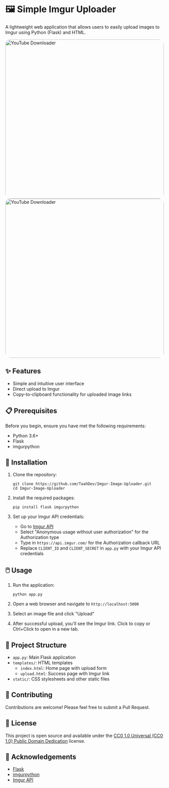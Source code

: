 # 🖼️ Simple Imgur Uploader

A lightweight web application that allows users to easily upload images to Imgur using Python (Flask) and HTML.

<img src="https://imgur.com/78jE0Cj.png" alt="YouTube Downloader" width="500" style="border-radius: 15px;">

<img src="https://imgur.com/2fSPXEw.png" alt="YouTube Downloader" width="500" style="border-radius: 15px;">

## ✨ Features

- Simple and intuitive user interface
- Direct upload to Imgur
- Copy-to-clipboard functionality for uploaded image links

## 📋 Prerequisites

Before you begin, ensure you have met the following requirements:

- Python 3.6+
- Flask
- imgurpython

## 🚀 Installation

1. Clone the repository:
   ```
   git clone https://github.com/TaahDev/Imgur-Image-Uploader.git
   cd Imgur-Image-Uploader
   ```

2. Install the required packages:
   ```
   pip install flask imgurpython
   ```

3. Set up your Imgur API credentials:
   - Go to [Imgur API](https://api.imgur.com/oauth2/addclient)
   - Select "Anonymous usage without user authorization" for the Authorization type
   - Type in `https://api.imgur.com/` for the Authorization callback URL
   - Replace `CLIENT_ID` and `CLIENT_SECRET` in `app.py` with your Imgur API credentials

## 🖱️ Usage

1. Run the application:
   ```
   python app.py
   ```

2. Open a web browser and navigate to `http://localhost:5000`

3. Select an image file and click "Upload"

4. After successful upload, you'll see the Imgur link. Click to copy or Ctrl+Click to open in a new tab.

## 📁 Project Structure

- `app.py`: Main Flask application
- `templates/`: HTML templates
  - `index.html`: Home page with upload form
  - `upload.html`: Success page with Imgur link
- `static/`: CSS stylesheets and other static files

## 🤝 Contributing

Contributions are welcome! Please feel free to submit a Pull Request.

## 📄 License 

This project is open source and available under the [CC0 1.0 Universal (CC0 1.0) Public Domain Dedication](https://creativecommons.org/publicdomain/zero/1.0/) license.

## 🙏 Acknowledgements

- [Flask](https://flask.palletsprojects.com/)
- [imgurpython](https://github.com/Imgur/imgurpython)
- [Imgur API](https://apidocs.imgur.com/)
